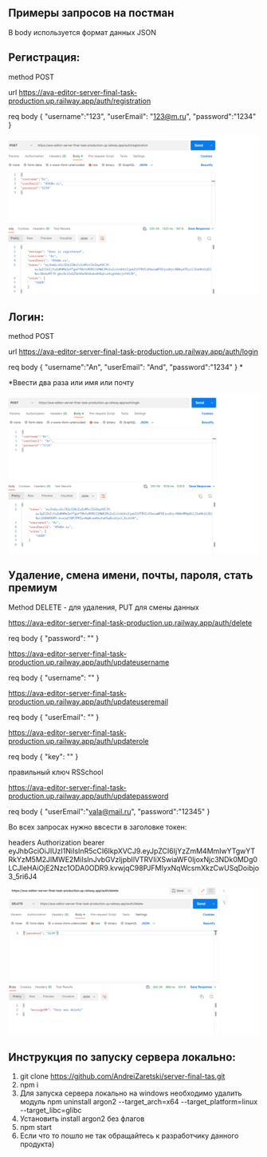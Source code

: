 
## Примеры запросов на постман

В body используется формат данных JSON

## Регистрация:

method POST

url https://ava-editor-server-final-task-production.up.railway.app/auth/registration

req body {
"username":"123",
"userEmail": "123@m.ru",
"password":"1234"
}

 

![Image alt](https://github.com/AndreiZaretski/server-final-tas/raw/master/src/registration.png)


## Логин:

method POST

url https://ava-editor-server-final-task-production.up.railway.app/auth/login

req body {
"username":"An",
"userEmail": "And",
"password":"1234"
} *

*Ввести два раза или имя или почту

![Image alt](https://github.com/AndreiZaretski/server-final-tas/raw/master/src/login.png)

## Удаление, смена имени, почты, пароля, стать премиум

Method DELETE - для удаления,
PUT для смены данных

https://ava-editor-server-final-task-production.up.railway.app/auth/delete

req body {
  "password": ""
  }

https://ava-editor-server-final-task-production.up.railway.app/auth/updateusername

req body {
    "username": ""
}

https://ava-editor-server-final-task-production.up.railway.app/auth/updateuseremail

req body {
    "userEmail": ""
}

https://ava-editor-server-final-task-production.up.railway.app/auth/updaterole

req body  {
    "key": ""
}

правильный ключ RSSchool

https://ava-editor-server-final-task-production.up.railway.app/auth/updatepassword

req body {
"userEmail":"vala@mail.ru",
"password":"12345"
}

Во всех запросах нужно ввсести в заголовке токен:

headers Authorization   bearer eyJhbGciOiJIUzI1NiIsInR5cCI6IkpXVCJ9.eyJpZCI6IjYzZmM4MmIwYTgwYTRkYzM5M2JlMWE2MiIsInJvbGVzIjpbIlVTRVIiXSwiaWF0IjoxNjc3NDk0MDg0LCJleHAiOjE2Nzc1ODA0ODR9.kvwjqC98PJFMIyxNqWcsmXkzCwUSqDoibjo3_5ri6J4

![Image alt](https://github.com/AndreiZaretski/server-final-tas/raw/master/src/delete.png)


## Инструкция по запуску сервера локально:

1. git clone https://github.com/AndreiZaretski/server-final-tas.git
2. npm i
3. Для запуска сервера локально на windows необходимо удалить модуль npm uninstall argon2 --target_arch=x64 --target_platform=linux --target_libc=glibc
4. Установить install argon2 без флагов
5. npm start
6. Если что то пошло не так обращайтесь к разработчику данного продукта)